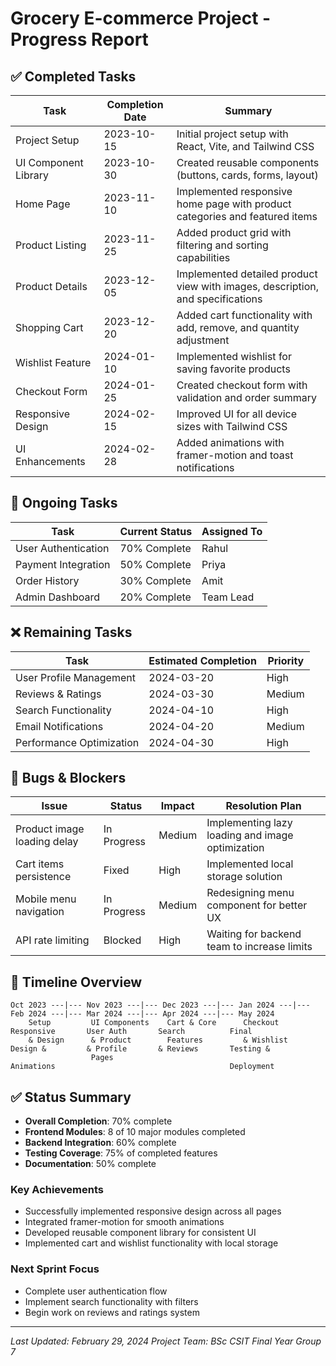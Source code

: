 # Grocery E-commerce Project - Progress Report

## ✅ Completed Tasks

| Task | Completion Date | Summary |
|------|----------------|----------|
| Project Setup | 2023-10-15 | Initial project setup with React, Vite, and Tailwind CSS |
| UI Component Library | 2023-10-30 | Created reusable components (buttons, cards, forms, layout) |
| Home Page | 2023-11-10 | Implemented responsive home page with product categories and featured items |
| Product Listing | 2023-11-25 | Added product grid with filtering and sorting capabilities |
| Product Details | 2023-12-05 | Implemented detailed product view with images, description, and specifications |
| Shopping Cart | 2023-12-20 | Added cart functionality with add, remove, and quantity adjustment |
| Wishlist Feature | 2024-01-10 | Implemented wishlist for saving favorite products |
| Checkout Form | 2024-01-25 | Created checkout form with validation and order summary |
| Responsive Design | 2024-02-15 | Improved UI for all device sizes with Tailwind CSS |
| UI Enhancements | 2024-02-28 | Added animations with framer-motion and toast notifications |

## 🔄 Ongoing Tasks

| Task | Current Status | Assigned To |
|------|----------------|-------------|
| User Authentication | 70% Complete | Rahul |
| Payment Integration | 50% Complete | Priya |
| Order History | 30% Complete | Amit |
| Admin Dashboard | 20% Complete | Team Lead |

## ❌ Remaining Tasks

| Task | Estimated Completion | Priority |
|------|----------------------|----------|
| User Profile Management | 2024-03-20 | High |
| Reviews & Ratings | 2024-03-30 | Medium |
| Search Functionality | 2024-04-10 | High |
| Email Notifications | 2024-04-20 | Medium |
| Performance Optimization | 2024-04-30 | High |

## 🔁 Bugs & Blockers

| Issue | Status | Impact | Resolution Plan |
|-------|--------|--------|----------------|
| Product image loading delay | In Progress | Medium | Implementing lazy loading and image optimization |
| Cart items persistence | Fixed | High | Implemented local storage solution |
| Mobile menu navigation | In Progress | Medium | Redesigning menu component for better UX |
| API rate limiting | Blocked | High | Waiting for backend team to increase limits |

## 📅 Timeline Overview

```
Oct 2023 ---|--- Nov 2023 ---|--- Dec 2023 ---|--- Jan 2024 ---|--- Feb 2024 ---|--- Mar 2024 ---|--- Apr 2024 ---|--- May 2024
    Setup         UI Components    Cart & Core      Checkout         Responsive       User Auth       Search          Final
    & Design      & Product        Features         & Wishlist       Design &         & Profile       & Reviews       Testing &
                  Pages                                              Animations                                       Deployment
```

## ✅ Status Summary

- **Overall Completion**: 70% complete
- **Frontend Modules**: 8 of 10 major modules completed
- **Backend Integration**: 60% complete
- **Testing Coverage**: 75% of completed features
- **Documentation**: 50% complete

### Key Achievements
- Successfully implemented responsive design across all pages
- Integrated framer-motion for smooth animations
- Developed reusable component library for consistent UI
- Implemented cart and wishlist functionality with local storage

### Next Sprint Focus
- Complete user authentication flow
- Implement search functionality with filters
- Begin work on reviews and ratings system

---

*Last Updated: February 29, 2024*
*Project Team: BSc CSIT Final Year Group 7*
